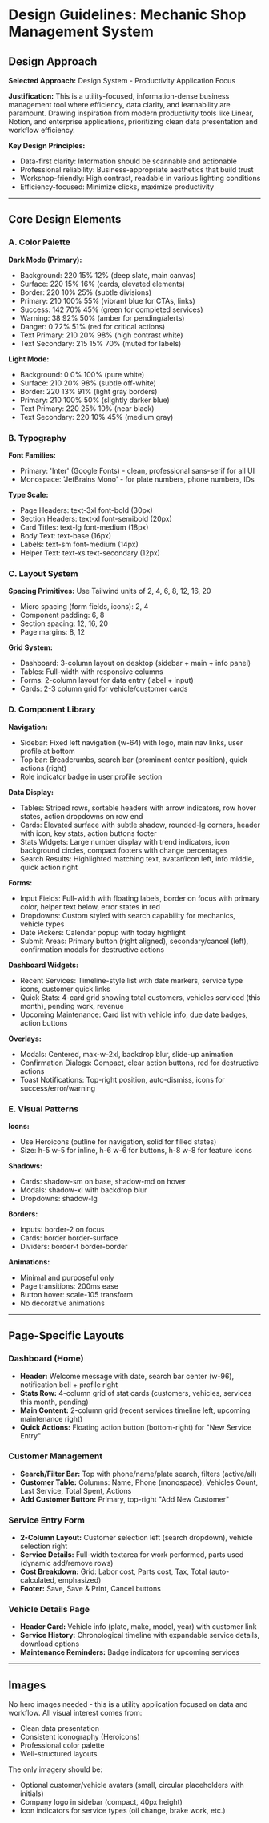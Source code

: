 # Design Guidelines: Mechanic Shop Management System

## Design Approach

**Selected Approach:** Design System - Productivity Application Focus

**Justification:** This is a utility-focused, information-dense business management tool where efficiency, data clarity, and learnability are paramount. Drawing inspiration from modern productivity tools like Linear, Notion, and enterprise applications, prioritizing clean data presentation and workflow efficiency.

**Key Design Principles:**
- Data-first clarity: Information should be scannable and actionable
- Professional reliability: Business-appropriate aesthetics that build trust
- Workshop-friendly: High contrast, readable in various lighting conditions
- Efficiency-focused: Minimize clicks, maximize productivity

---

## Core Design Elements

### A. Color Palette

**Dark Mode (Primary):**
- Background: 220 15% 12% (deep slate, main canvas)
- Surface: 220 15% 16% (cards, elevated elements)
- Border: 220 10% 25% (subtle divisions)
- Primary: 210 100% 55% (vibrant blue for CTAs, links)
- Success: 142 70% 45% (green for completed services)
- Warning: 38 92% 50% (amber for pending/alerts)
- Danger: 0 72% 51% (red for critical actions)
- Text Primary: 210 20% 98% (high contrast white)
- Text Secondary: 215 15% 70% (muted for labels)

**Light Mode:**
- Background: 0 0% 100% (pure white)
- Surface: 210 20% 98% (subtle off-white)
- Border: 220 13% 91% (light gray borders)
- Primary: 210 100% 50% (slightly darker blue)
- Text Primary: 220 25% 10% (near black)
- Text Secondary: 220 10% 45% (medium gray)

### B. Typography

**Font Families:**
- Primary: 'Inter' (Google Fonts) - clean, professional sans-serif for all UI
- Monospace: 'JetBrains Mono' - for plate numbers, phone numbers, IDs

**Type Scale:**
- Page Headers: text-3xl font-bold (30px)
- Section Headers: text-xl font-semibold (20px)
- Card Titles: text-lg font-medium (18px)
- Body Text: text-base (16px)
- Labels: text-sm font-medium (14px)
- Helper Text: text-xs text-secondary (12px)

### C. Layout System

**Spacing Primitives:** Use Tailwind units of 2, 4, 6, 8, 12, 16, 20
- Micro spacing (form fields, icons): 2, 4
- Component padding: 6, 8
- Section spacing: 12, 16, 20
- Page margins: 8, 12

**Grid System:**
- Dashboard: 3-column layout on desktop (sidebar + main + info panel)
- Tables: Full-width with responsive columns
- Forms: 2-column layout for data entry (label + input)
- Cards: 2-3 column grid for vehicle/customer cards

### D. Component Library

**Navigation:**
- Sidebar: Fixed left navigation (w-64) with logo, main nav links, user profile at bottom
- Top bar: Breadcrumbs, search bar (prominent center position), quick actions (right)
- Role indicator badge in user profile section

**Data Display:**
- Tables: Striped rows, sortable headers with arrow indicators, row hover states, action dropdowns on row end
- Cards: Elevated surface with subtle shadow, rounded-lg corners, header with icon, key stats, action buttons footer
- Stats Widgets: Large number display with trend indicators, icon background circles, compact footers with change percentages
- Search Results: Highlighted matching text, avatar/icon left, info middle, quick action right

**Forms:**
- Input Fields: Full-width with floating labels, border on focus with primary color, helper text below, error states in red
- Dropdowns: Custom styled with search capability for mechanics, vehicle types
- Date Pickers: Calendar popup with today highlight
- Submit Areas: Primary button (right aligned), secondary/cancel (left), confirmation modals for destructive actions

**Dashboard Widgets:**
- Recent Services: Timeline-style list with date markers, service type icons, customer quick links
- Quick Stats: 4-card grid showing total customers, vehicles serviced (this month), pending work, revenue
- Upcoming Maintenance: Card list with vehicle info, due date badges, action buttons

**Overlays:**
- Modals: Centered, max-w-2xl, backdrop blur, slide-up animation
- Confirmation Dialogs: Compact, clear action buttons, red for destructive actions
- Toast Notifications: Top-right position, auto-dismiss, icons for success/error/warning

### E. Visual Patterns

**Icons:**
- Use Heroicons (outline for navigation, solid for filled states)
- Size: h-5 w-5 for inline, h-6 w-6 for buttons, h-8 w-8 for feature icons

**Shadows:**
- Cards: shadow-sm on base, shadow-md on hover
- Modals: shadow-xl with backdrop blur
- Dropdowns: shadow-lg

**Borders:**
- Inputs: border-2 on focus
- Cards: border border-surface
- Dividers: border-t border-border

**Animations:**
- Minimal and purposeful only
- Page transitions: 200ms ease
- Button hover: scale-105 transform
- No decorative animations

---

## Page-Specific Layouts

### Dashboard (Home)
- **Header:** Welcome message with date, search bar center (w-96), notification bell + profile right
- **Stats Row:** 4-column grid of stat cards (customers, vehicles, services this month, pending)
- **Main Content:** 2-column grid (recent services timeline left, upcoming maintenance right)
- **Quick Actions:** Floating action button (bottom-right) for "New Service Entry"

### Customer Management
- **Search/Filter Bar:** Top with phone/name/plate search, filters (active/all)
- **Customer Table:** Columns: Name, Phone (monospace), Vehicles Count, Last Service, Total Spent, Actions
- **Add Customer Button:** Primary, top-right "Add New Customer"

### Service Entry Form
- **2-Column Layout:** Customer selection left (search dropdown), vehicle selection right
- **Service Details:** Full-width textarea for work performed, parts used (dynamic add/remove rows)
- **Cost Breakdown:** Grid: Labor cost, Parts cost, Tax, Total (auto-calculated, emphasized)
- **Footer:** Save, Save & Print, Cancel buttons

### Vehicle Details Page
- **Header Card:** Vehicle info (plate, make, model, year) with customer link
- **Service History:** Chronological timeline with expandable service details, download options
- **Maintenance Reminders:** Badge indicators for upcoming services

---

## Images

No hero images needed - this is a utility application focused on data and workflow. All visual interest comes from:
- Clean data presentation
- Consistent iconography (Heroicons)
- Professional color palette
- Well-structured layouts

The only imagery should be:
- Optional customer/vehicle avatars (small, circular placeholders with initials)
- Company logo in sidebar (compact, 40px height)
- Icon indicators for service types (oil change, brake work, etc.)